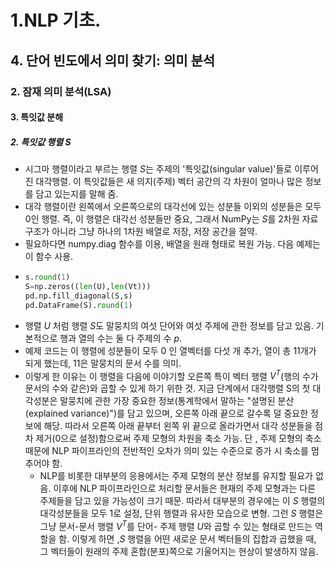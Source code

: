 # 1.NLP 기초.
## 4. 단어 빈도에서 의미 찾기: 의미 분석
### 2. 잠재 의미 분석(LSA)
#### 3. 특잇값 분해
##### 2. 특잇값 행렬 S
- 시그마 행렬이라고 부르는 행렬 $S$는 주제의 '특잇값(singular value)'들로 이루어진 대각행렬. 이 특잇값들은 새 의지(주제) 벡터 공간의 각 차원이 얼마나 많은 정보를 담고 있는지를 말해 줌. 
- 대각 행렬이란 왼쪽에서 오른쪽으로의 대각선에 있는 성분들 이외의 성분들은 모두 0인 행렬. 즉, 이 행렬은 대각선 성분들만 중요, 그래서 NumPy는 $S$를 2차원 자료 구조가 아니라 그냥 하나의 1차원 배열로 저장, 저장 공간을 절약.
- 필요하다면 numpy.diag 함수를 이용, 배열을 원래 형태로 복원 가능. 다음 예제는 이 함수 사용.
- ```python
  s.round(1)
  S=np.zeros((len(U),len(Vt)))
  pd.np.fill_diagonal(S,s)
  pd.DataFrame(S).round(1)
  ```
- 행렬 $U$ 처럼 행렬 $S$도 말뭉치의 여섯 단어와 여섯 주제에 관한 정보를 담고 있음. 기본적으로 행과 열의 수는 둘 다 주제의 수 $p$.
- 예제 코드는 이 행렬에 성분들이 모두 0 인 열벡터를 다섯 개 추가, 열이 총 11개가 되게 했는데, 11은 말뭉치의 문서 수를 의미.
- 이렇게 한 이유는 이 행렬을 다음에 이야기할 오른쪽 특이 벡터 행렬 $V^T$(행의 수가 문서의 수와 같은)와 곱할 수 있게 하기 위한 것. 지금 단계에서 대각행렬 S의 첫 대각성분은 말뭉치에 관한 가장 중요한 정보(통계학에서 말하는 "설명된 분산(explained variance)")를 담고 있으며, 오른쪽 아래 끝으로 갈수록 덜 중요한 정보에 해당. 따라서 오른쪽 아래 끝부터 왼쪽 위 끝으로 올라가면서 대각 성분들을 점차 제거(0으로 설정)함으로써 주제 모형의 차원을 축소 가능. 단 , 주제 모형의 축소때문에 NLP 파이프라인의 전반적인 오차가 의미 있는 수준으로 증가 시 축소를 멈추어야 함.
  - NLP를 비롯한 대부분의 응용에서는 주제 모형의 분산 정보를 유지할 필요가 없음. 이후에 NLP 파이프라인으로 처리할 문서들은 현재의 주제 모형과는 다른 주제들을 담고 있을 가능성이 크기 때문. 따라서 대부분의 경우에는 이 $S$ 행렬의 대각성분들을 모두 1로 설정, 단위 행렬과 유사한 모습으로 변형. 그런 $S$ 행렬은 그냥 문서-문서 행렬 $V^T$를 단어- 주제 행렬 $U$와 곱할 수 있는 형태로 만드는 역할을 함. 이렇게 하면 ,$S$ 행렬을 어떤 새로운 문서 벡터들의 집합과 곱했을 때, 그 벡터들이 원래의 주제 혼합(분포)쪽으로 기울어지는 현상이 발생하지 않음.